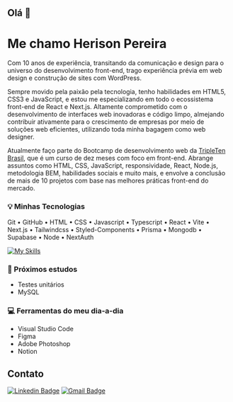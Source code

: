 ## Olá 👋
# Me chamo Herison Pereira 

Com 10 anos de experiência, transitando da comunicação e design para o universo do desenvolvimento front-end, trago experiência prévia em web design e construção de sites com WordPress.

Sempre movido pela paixão pela tecnologia, tenho habilidades em HTML5, CSS3 e JavaScript, e estou me especializando em todo o ecossistema front-end de React e Next.js. Altamente comprometido com o desenvolvimento de interfaces web inovadoras e código limpo, almejando contribuir ativamente para o crescimento de empresas por meio de soluções web eficientes, utilizando toda minha bagagem como web designer.

Atualmente faço parte do Bootcamp de desenvolvimento web da <a href="https://tripleten.com">TripleTen Brasil</a>, que é um curso de dez meses com foco em front-end. Abrange assuntos como HTML, CSS, JavaScript, responsividade, React, Node.js, metodologia BEM, habilidades sociais e muito mais, e envolve a conclusão de mais de 10 projetos com base nas melhores práticas front-end do mercado.

### 💡 Minhas Tecnologias
Git • GitHub • HTML • CSS • Javascript • Typescript • React • Vite • Next.js • Tailwindcss • Styled-Components • Prisma • Mongodb • Supabase • Node • NextAuth

[![My Skills](https://skillicons.dev/icons?i=git,github,html,css,js,ts,react,vite,nextjs,tailwind,styledcomponents,prisma,mongodb,supabase,nodejs,&perline=8)](https://skillicons.dev)

### 🧠 Próximos estudos
- Testes unitários
- MySQL

### 💻 Ferramentas do meu dia-a-dia
- Visual Studio Code
- Figma
- Adobe Photoshop
- Notion

## Contato

[![Linkedin Badge](https://img.shields.io/badge/-Herison%20Pereira-00875f?style=flat-square&logo=Linkedin&logoColor=white&link=https://www.linkedin.com/in/herison/)](https://www.linkedin.com/in/herison/)
[![Gmail Badge](https://img.shields.io/badge/-contato@herisonpereira.com.br-00875f?style=flat-square&logo=Gmail&logoColor=white&link=mailto:contato@herisonpereira.com.br)](mailto:contato@herisonpereira.com.br)
